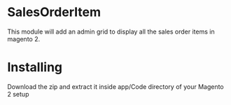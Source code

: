# SalesOrderItem

This module will add an admin grid to display all the sales order items in magento 2.

# Installing 
Download the zip and extract it inside app/Code directory of your Magento 2 setup
